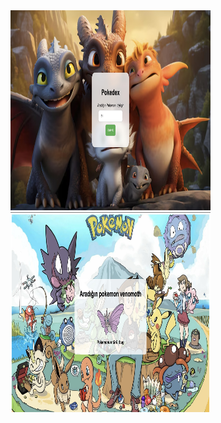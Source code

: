 <img src="https://raw.githubusercontent.com/nazaraskroglu/Pokedex-NodeJs/main/Ekran%20Resmi%202024-05-18%2023.47.42.jpeg" width="320" height="320">

<img src="https://raw.githubusercontent.com/nazaraskroglu/Pokedex-NodeJs/main/Ekran%20Resmi%202024-05-18%2023.48.21.jpeg" width="320" height="320">
